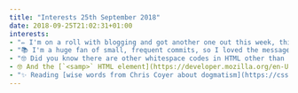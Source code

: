 ```yaml
---
title: "Interests 25th September 2018"
date: 2018-09-25T21:02:31+01:00
interests:
- "✏️ I'm on a roll with blogging and got another one out this week, this time about [using Jest snapshots to test things other than React components](/blog/2018-09-19-testing-text-with-jest-snapshots/)."
- "📚 I'm a huge fan of small, frequent commits, so I loved the message of this blog post: '[Do your commits pass this simple test?](https://dev.to/sublimegeek/do-your-commits-pass-this-simple-test-4ak2)'"
- "🤓 Did you know there are other whitespace codes in HTML other than `&nbsp;`?? I didn't, so [this StackOverflow answer](https://stackoverflow.com/questions/8515365/are-there-other-whitespace-codes-like-nbsp-for-half-spaces-em-spaces-en-space) was really enlightening."
- 🤓 And the [`<samp>` HTML element](https://developer.mozilla.org/en-US/docs/Web/HTML/Element/samp), ever come across that before?? Nope, me neither.
- "✨ Reading [wise words from Chris Coyer about dogmatism](https://css-tricks.com/increasing-wariness-dogmatism/) in the web development world. There's no right answer people!"
---
```

